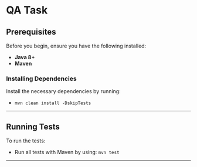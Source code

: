 # QA Task

## Prerequisites

Before you begin, ensure you have the following installed:

- **Java 8+**
- **Maven**

### Installing Dependencies

Install the necessary dependencies by running:

- `mvn clean install -DskipTests`

---

## Running Tests

To run the tests:

- Run all tests with Maven by using: `mvn test`

---